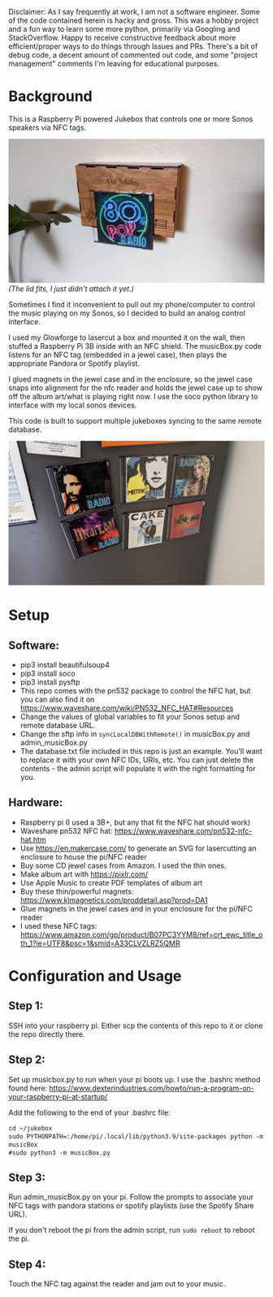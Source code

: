 Disclaimer: As I say frequently at work, I am not a software engineer. Some of the code contained herein is hacky and gross. This was a hobby project and a fun way to learn some more python, primarily via Googling and StackOverflow. Happy to receive constructive feedback about more efficient/proper ways to do things through Issues and PRs. There's a bit of debug code, a decent amount of commented out code, and some "project management" comments I'm leaving for educational purposes.

# Background
This is a Raspberry Pi powered Jukebox that controls one or more Sonos speakers via NFC tags. 

![Jukebox](https://github.com/zacharycohn/jukebox/blob/main/demoimage.jpeg)
*(The lid fits, I just didn't attach it yet.)*

Sometimes I find it inconvenient to pull out my phone/computer to control the music playing on my Sonos, so I decided to build an analog control interface.

I used my Glowforge to lasercut a box and mounted it on the wall, then stuffed a Raspberry Pi 3B inside with an NFC shield. The musicBox.py code listens for an NFC tag (embedded in a jewel case), then plays the appropriate Pandora or Spotify playlist. 

I glued magnets in the jewel case and in the enclosure, so the jewel case snaps into alignment for the nfc reader and holds the jewel case up to show off the album art/what is playing right now. I use the soco python library to interface with my local sonos devices.

This code is built to support multiple jukeboxes syncing to the same remote database.

![Music Library](https://github.com/zacharycohn/jukebox/blob/main/musiclibrary.jpeg)

# Setup
## Software:
- pip3 install beautifulsoup4
- pip3 install soco
- pip3 install pysftp
- This repo comes with the pn532 package to control the NFC hat, but you can also find it on https://www.waveshare.com/wiki/PN532_NFC_HAT#Resources
- Change the values of global variables to fit your Sonos setup and remote database URL.
- Change the sftp info in `syncLocalDBWithRemote()` in musicBox.py and admin_musicBox.py
- The database.txt file included in this repo is just an example. You'll want to replace it with your own NFC IDs, URIs, etc. You can just delete the contents - the admin script will populate it with the right formatting for you.


## Hardware:
- Raspberry pi (I used a 3B+, but any that fit the NFC hat should work)
- Waveshare pn532 NFC hat: https://www.waveshare.com/pn532-nfc-hat.htm
- Use https://en.makercase.com/ to generate an SVG for lasercutting an enclosure to house the pi/NFC reader
- Buy some CD jewel cases from Amazon. I used the thin ones.
- Make album art with https://pixlr.com/
- Use Apple Music to create PDF templates of album art
- Buy these thin/powerful magnets: https://www.kjmagnetics.com/proddetail.asp?prod=DA1 
- Glue magnets in the jewel cases and in your enclosure for the pi/NFC reader
- I used these NFC tags: https://www.amazon.com/gp/product/B07PC3YYM8/ref=crt_ewc_title_oth_1?ie=UTF8&psc=1&smid=A33CLVZLRZ5QMR

# Configuration and Usage
## Step 1:
SSH into your raspberry pi. Either scp the contents of this repo to it or clone the repo directly there.

## Step 2: 
Set up musicbox.py to run when your pi boots up. I use the .bashrc method found here: https://www.dexterindustries.com/howto/run-a-program-on-your-raspberry-pi-at-startup/

Add the following to the end of your .bashrc file:

```
cd ~/jukebox
sudo PYTHONPATH=:/home/pi/.local/lib/python3.9/site-packages python -m musicBox
#sudo python3 -m musicBox.py
```

## Step 3:
Run admin_musicBox.py on your pi. Follow the prompts to associate your NFC tags with pandora stations or spotify playlists (use the Spotify Share URL).

If you don't reboot the pi from the admin script, run `sudo reboot` to reboot the pi.

## Step 4: 
Touch the NFC tag against the reader and jam out to your music.
